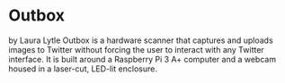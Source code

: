 # Outbox
by Laura Lytle
Outbox is a hardware scanner that captures and uploads images to Twitter without forcing the user to interact with any Twitter interface. 
It is built around a Raspberry Pi 3 A+ computer and a webcam housed in a laser-cut, LED-lit enclosure. 
